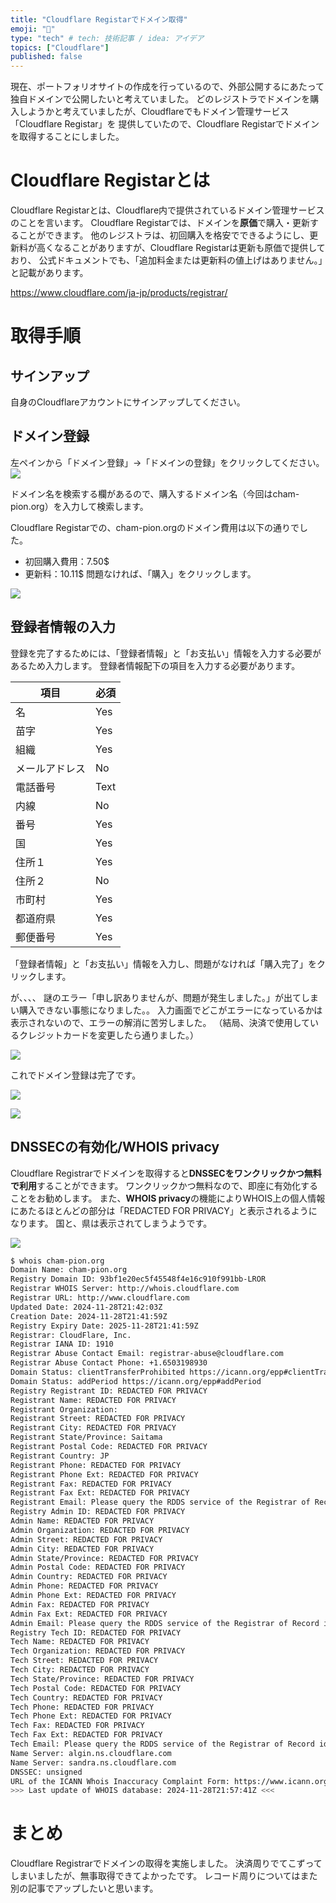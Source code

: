 ```yaml
---
title: "Cloudflare Registarでドメイン取得"
emoji: "🍣"
type: "tech" # tech: 技術記事 / idea: アイデア
topics: ["Cloudflare"]
published: false
---
```

現在、ポートフォリオサイトの作成を行っているので、外部公開するにあたって独自ドメインで公開したいと考えていました。
どのレジストラでドメインを購入しようかと考えていましたが、Cloudflareでもドメイン管理サービス「Cloudflare Registar」を
提供していたので、Cloudflare Registarでドメインを取得することにしました。

# Cloudflare Registarとは
Cloudflare Registarとは、Cloudflare内で提供されているドメイン管理サービスのことを言います。
Cloudflare Registarでは、ドメインを**原価**で購入・更新することができます。
他のレジストラは、初回購入を格安でできるようにし、更新料が高くなることがありますが、Cloudflare Registarは更新も原価で提供しており、
公式ドキュメントでも、「追加料金または更新料の値上げはありません。」と記載があります。


https://www.cloudflare.com/ja-jp/products/registrar/

# 取得手順
## サインアップ
自身のCloudflareアカウントにサインアップしてください。

## ドメイン登録
左ペインから「ドメイン登録」->「ドメインの登録」をクリックしてください。
![](/images/cloudflare-registar-20241129/cloudflare-registar01.png)


ドメイン名を検索する欄があるので、購入するドメイン名（今回はcham-pion.org）を入力して検索します。

Cloudflare Registarでの、cham-pion.orgのドメイン費用は以下の通りでした。
- 初回購入費用：7.50$
- 更新料：10.11$
問題なければ、「購入」をクリックします。

![](/images/cloudflare-registar-20241129/cloudflare-registar02.png)

## 登録者情報の入力
登録を完了するためには、「登録者情報」と「お支払い」情報を入力する必要があるため入力します。
登録者情報配下の項目を入力する必要があります。

| 項目 | 必須 | 
| ---- | ---- | 
| 名 | Yes | 
| 苗字 | Yes | 
| 組織 | Yes | 
| メールアドレス | No | 
| 電話番号 | Text | 
| 内線 | No | 
| 番号 | Yes | 
| 国 | Yes | 
| 住所１ | Yes | 
| 住所２ | No | 
| 市町村 | Yes | 
| 都道府県 | Yes | 
| 郵便番号 | Yes | 

「登録者情報」と「お支払い」情報を入力し、問題がなければ「購入完了」をクリックします。

が、、、、
謎のエラー「申し訳ありませんが、問題が発生しました。」が出てしまい購入できない事態になりました。。
入力画面でどこがエラーになっているかは表示されないので、エラーの解消に苦労しました。
（結局、決済で使用しているクレジットカードを変更したら通りました。）

![](/images/cloudflare-registar-20241129/cloudflare-registar03.png)

これでドメイン登録は完了です。

![](/images/cloudflare-registar-20241129/cloudflare-registar04.png)

![](/images/cloudflare-registar-20241129/cloudflare-registar05.png)

## DNSSECの有効化/WHOIS privacy
Cloudflare Registrarでドメインを取得すると**DNSSECをワンクリックかつ無料で利用**することができます。
ワンクリックかつ無料なので、即座に有効化することをお勧めします。
また、**WHOIS privacy**の機能によりWHOIS上の個人情報にあたるほとんどの部分は「REDACTED FOR PRIVACY」と表示されるようになります。
国と、県は表示されてしまうようです。

![](/images/cloudflare-registar-20241129/cloudflare-registar06.png)


```bash
$ whois cham-pion.org
Domain Name: cham-pion.org
Registry Domain ID: 93bf1e20ec5f45548f4e16c910f991bb-LROR
Registrar WHOIS Server: http://whois.cloudflare.com
Registrar URL: http://www.cloudflare.com
Updated Date: 2024-11-28T21:42:03Z
Creation Date: 2024-11-28T21:41:59Z
Registry Expiry Date: 2025-11-28T21:41:59Z
Registrar: CloudFlare, Inc.
Registrar IANA ID: 1910
Registrar Abuse Contact Email: registrar-abuse@cloudflare.com
Registrar Abuse Contact Phone: +1.6503198930
Domain Status: clientTransferProhibited https://icann.org/epp#clientTransferProhibited
Domain Status: addPeriod https://icann.org/epp#addPeriod
Registry Registrant ID: REDACTED FOR PRIVACY
Registrant Name: REDACTED FOR PRIVACY
Registrant Organization: 
Registrant Street: REDACTED FOR PRIVACY
Registrant City: REDACTED FOR PRIVACY
Registrant State/Province: Saitama
Registrant Postal Code: REDACTED FOR PRIVACY
Registrant Country: JP
Registrant Phone: REDACTED FOR PRIVACY
Registrant Phone Ext: REDACTED FOR PRIVACY
Registrant Fax: REDACTED FOR PRIVACY
Registrant Fax Ext: REDACTED FOR PRIVACY
Registrant Email: Please query the RDDS service of the Registrar of Record identified in this output for information on how to contact the Registrant, Admin, or Tech contact of the queried domain name.
Registry Admin ID: REDACTED FOR PRIVACY
Admin Name: REDACTED FOR PRIVACY
Admin Organization: REDACTED FOR PRIVACY
Admin Street: REDACTED FOR PRIVACY
Admin City: REDACTED FOR PRIVACY
Admin State/Province: REDACTED FOR PRIVACY
Admin Postal Code: REDACTED FOR PRIVACY
Admin Country: REDACTED FOR PRIVACY
Admin Phone: REDACTED FOR PRIVACY
Admin Phone Ext: REDACTED FOR PRIVACY
Admin Fax: REDACTED FOR PRIVACY
Admin Fax Ext: REDACTED FOR PRIVACY
Admin Email: Please query the RDDS service of the Registrar of Record identified in this output for information on how to contact the Registrant, Admin, or Tech contact of the queried domain name.
Registry Tech ID: REDACTED FOR PRIVACY
Tech Name: REDACTED FOR PRIVACY
Tech Organization: REDACTED FOR PRIVACY
Tech Street: REDACTED FOR PRIVACY
Tech City: REDACTED FOR PRIVACY
Tech State/Province: REDACTED FOR PRIVACY
Tech Postal Code: REDACTED FOR PRIVACY
Tech Country: REDACTED FOR PRIVACY
Tech Phone: REDACTED FOR PRIVACY
Tech Phone Ext: REDACTED FOR PRIVACY
Tech Fax: REDACTED FOR PRIVACY
Tech Fax Ext: REDACTED FOR PRIVACY
Tech Email: Please query the RDDS service of the Registrar of Record identified in this output for information on how to contact the Registrant, Admin, or Tech contact of the queried domain name.
Name Server: algin.ns.cloudflare.com
Name Server: sandra.ns.cloudflare.com
DNSSEC: unsigned
URL of the ICANN Whois Inaccuracy Complaint Form: https://www.icann.org/wicf/
>>> Last update of WHOIS database: 2024-11-28T21:57:41Z <<<
```


# まとめ
Cloudflare Registrarでドメインの取得を実施しました。
決済周りでてこずってしまいましたが、無事取得できてよかったです。
レコード周りについてはまた別の記事でアップしたいと思います。